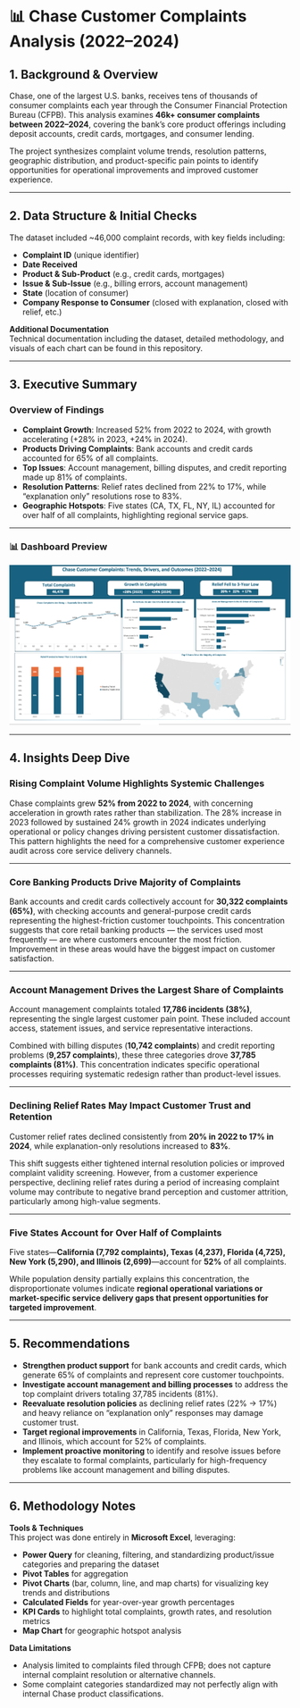 # 📊 Chase Customer Complaints Analysis (2022–2024)

## 1. Background & Overview
Chase, one of the largest U.S. banks, receives tens of thousands of consumer complaints each year through the Consumer Financial Protection Bureau (CFPB). This analysis examines **46k+ consumer complaints between 2022–2024**, covering the bank’s core product offerings including deposit accounts, credit cards, mortgages, and consumer lending.  

The project synthesizes complaint volume trends, resolution patterns, geographic distribution, and product-specific pain points to identify opportunities for operational improvements and improved customer experience.  

---

## 2. Data Structure & Initial Checks
The dataset included ~46,000 complaint records, with key fields including:  
- **Complaint ID** (unique identifier)  
- **Date Received**  
- **Product & Sub-Product** (e.g., credit cards, mortgages)  
- **Issue & Sub-Issue** (e.g., billing errors, account management)  
- **State** (location of consumer)  
- **Company Response to Consumer** (closed with explanation, closed with relief, etc.)  

**Additional Documentation**  
Technical documentation including the dataset, detailed methodology, and visuals of each chart can be found in this repository.  

---

## 3. Executive Summary

### Overview of Findings
- **Complaint Growth**: Increased 52% from 2022 to 2024, with growth accelerating (+28% in 2023, +24% in 2024).  
- **Products Driving Complaints**: Bank accounts and credit cards accounted for 65% of all complaints.  
- **Top Issues**: Account management, billing disputes, and credit reporting made up 81% of complaints.  
- **Resolution Patterns**: Relief rates declined from 22% to 17%, while “explanation only” resolutions rose to 83%.  
- **Geographic Hotspots**: Five states (CA, TX, FL, NY, IL) accounted for over half of all complaints, highlighting regional service gaps.  

---

### 📊 Dashboard Preview
![Dashboard Preview](dashboard/Dashboard.png)
  
---

## 4. Insights Deep Dive

### Rising Complaint Volume Highlights Systemic Challenges
Chase complaints grew **52% from 2022 to 2024**, with concerning acceleration in growth rates rather than stabilization. The 28% increase in 2023 followed by sustained 24% growth in 2024 indicates underlying operational or policy changes driving persistent customer dissatisfaction. This pattern highlights the need for a comprehensive customer experience audit across core service delivery channels.  

---

### Core Banking Products Drive Majority of Complaints
Bank accounts and credit cards collectively account for **30,322 complaints (65%)**, with checking accounts and general-purpose credit cards representing the highest-friction customer touchpoints. This concentration suggests that core retail banking products — the services used most frequently — are where customers encounter the most friction. Improvement in these areas would have the biggest impact on customer satisfaction.  

---

### Account Management Drives the Largest Share of Complaints
Account management complaints totaled **17,786 incidents (38%)**, representing the single largest customer pain point. These included account access, statement issues, and service representative interactions.  

Combined with billing disputes (**10,742 complaints**) and credit reporting problems (**9,257 complaints**), these three categories drove **37,785 complaints (81%)**. This concentration indicates specific operational processes requiring systematic redesign rather than product-level issues.  

---

### Declining Relief Rates May Impact Customer Trust and Retention
Customer relief rates declined consistently from **20% in 2022 to 17% in 2024**, while explanation-only resolutions increased to **83%**.  

This shift suggests either tightened internal resolution policies or improved complaint validity screening. However, from a customer experience perspective, declining relief rates during a period of increasing complaint volume may contribute to negative brand perception and customer attrition, particularly among high-value segments.  

---

### Five States Account for Over Half of Complaints
Five states—**California (7,792 complaints), Texas (4,237), Florida (4,725), New York (5,290), and Illinois (2,699)**—account for **52%** of all complaints.  

While population density partially explains this concentration, the disproportionate volumes indicate **regional operational variations or market-specific service delivery gaps that present opportunities for targeted improvement**.  

---

## 5. Recommendations
- **Strengthen product support** for bank accounts and credit cards, which generate 65% of complaints and represent core customer touchpoints.  
- **Investigate account management and billing processes** to address the top complaint drivers totaling 37,785 incidents (81%).  
- **Reevaluate resolution policies** as declining relief rates (22% → 17%) and heavy reliance on “explanation only” responses may damage customer trust.  
- **Target regional improvements** in California, Texas, Florida, New York, and Illinois, which account for 52% of complaints.  
- **Implement proactive monitoring** to identify and resolve issues before they escalate to formal complaints, particularly for high-frequency problems like account management and billing disputes.  

---

## 6. Methodology Notes

**Tools & Techniques**  
This project was done entirely in **Microsoft Excel**, leveraging:  
- **Power Query** for cleaning, filtering, and standardizing product/issue categories and preparing the dataset  
- **Pivot Tables** for aggregation  
- **Pivot Charts** (bar, column, line, and map charts) for visualizing key trends and distributions  
- **Calculated Fields** for year-over-year growth percentages  
- **KPI Cards** to highlight total complaints, growth rates, and resolution metrics  
- **Map Chart** for geographic hotspot analysis  

**Data Limitations**  
- Analysis limited to complaints filed through CFPB; does not capture internal complaint resolution or alternative channels.  
- Some complaint categories standardized may not perfectly align with internal Chase product classifications.  


